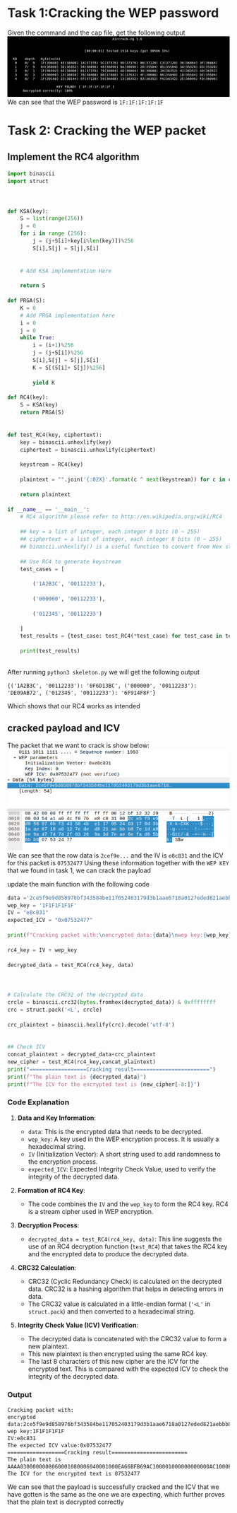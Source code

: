 # Task 1:Cracking the WEP password

Given the command and the cap file, get the following output
![wep-crack](attachments/wepcrack.png)
We can see that the WEP password is `1F:1F:1F:1F:1F`

# Task 2: Cracking the WEP packet

## Implement the RC4 algorithm
```python
import binascii
import struct



def KSA(key):
    S = list(range(256))
    j = 0
    for i in range (256):
        j = (j+S[i]+key[i%len(key)])%256
        S[i],S[j] = S[j],S[i]
    

    # Add KSA implementation Here
    
    return S

def PRGA(S):
    K = 0
    # Add PRGA implementation here
    i = 0
    j = 0
    while True:
        i = (i+1)%256
        j = (j+S[i])%256
        S[i],S[j] = S[j],S[i]
        K = S[(S[i]+ S[j])%256]

        yield K

def RC4(key):
    S = KSA(key)
    return PRGA(S)


def test_RC4(key, ciphertext):
    key = binascii.unhexlify(key)
    ciphertext = binascii.unhexlify(ciphertext)

    keystream = RC4(key)

    plaintext = "".join('{:02X}'.format(c ^ next(keystream)) for c in ciphertext)

    return plaintext

if __name__ == '__main__':
    # RC4 algorithm please refer to http://en.wikipedia.org/wiki/RC4

    ## key = a list of integer, each integer 8 bits (0 ~ 255)
    ## ciphertext = a list of integer, each integer 8 bits (0 ~ 255)
    ## binascii.unhexlify() is a useful function to convert from Hex string to integer list

    ## Use RC4 to generate keystream
    test_cases = [

        ('1A2B3C', '00112233'),

        ('000000', '00112233'),

        ('012345', '00112233')

    ]
    test_results = {test_case: test_RC4(*test_case) for test_case in test_cases}

    print(test_results)
    
```

After running `python3 skeleton.py` we will get the following output
```
{('1A2B3C', '00112233'): '0F6D13BC', ('000000', '00112233'): 'DE09AB72', ('012345', '00112233'): '6F914F8F'}
```
Which shows that our RC4 works as intended

## cracked payload and ICV
The packet that we want to crack is show below:
![broad-cast-packet](attachments/broadcast-packet.png)
We can see that the row data is `2cef9e...` and the IV is `e8c831` and the ICV for this packet is `07532477`
Using these information together with the `WEP KEY` that we found in task 1, we can crack the payload

update the main function with the following code
```python
data ='2ce5f9e9d858976bf343584be117052403179d3b1aae6718a0127eded821aebbb87e1da8ee9a4774742f83269a3d7eae6efad65b6bb6'
wep_key = '1F1F1F1F1F'
IV = "e8c831"
expected_ICV = "0x07532477"

print(f"Cracking packet with:\nencrypted data:{data}\nwep key:{wep_key}\nIV:{IV}\nThe expected ICV value:{expected_ICV}")

rc4_key = IV + wep_key

decrypted_data = test_RC4(rc4_key, data)



# Calculate the CRC32 of the decrypted data
crcle = binascii.crc32(bytes.fromhex(decrypted_data)) & 0xffffffff
crc = struct.pack('<L', crcle)

crc_plaintext = binascii.hexlify(crc).decode('utf-8')


## Check ICV
concat_plaintext = decrypted_data+crc_plaintext
new_cipher = test_RC4(rc4_key,concat_plaintext)
print("==================Cracking result========================")
print(f"The plain text is {decrypted_data}")
print(f"The ICV for the encrypted text is {new_cipher[-8:]}")

```
### Code Explanation


1. **Data and Key Information**:
   - `data`: This is the encrypted data that needs to be decrypted.
   - `wep_key`: A key used in the WEP encryption process. It is usually a hexadecimal string.
   - `IV` (Initialization Vector): A short string used to add randomness to the encryption process.
   - `expected_ICV`: Expected Integrity Check Value, used to verify the integrity of the decrypted data.

2. **Formation of RC4 Key**:
   - The code combines the `IV` and the `wep_key` to form the RC4 key. RC4 is a stream cipher used in WEP encryption.

3. **Decryption Process**:
   - `decrypted_data = test_RC4(rc4_key, data)`: This line suggests the use of an RC4 decryption function (`test_RC4`) that takes the RC4 key and the encrypted data to produce the decrypted data.

4. **CRC32 Calculation**:
   - CRC32 (Cyclic Redundancy Check) is calculated on the decrypted data. CRC32 is a hashing algorithm that helps in detecting errors in data.
   - The CRC32 value is calculated in a little-endian format (`'<L'` in `struct.pack`) and then converted to a hexadecimal string.

5. **Integrity Check Value (ICV) Verification**:
   - The decrypted data is concatenated with the CRC32 value to form a new plaintext.
   - This new plaintext is then encrypted using the same RC4 key.
   - The last 8 characters of this new cipher are the ICV for the encrypted text. This is compared with the expected ICV to check the integrity of the decrypted data.

### Output
```
Cracking packet with:
encrypted data:2ce5f9e9d858976bf343584be117052403179d3b1aae6718a0127eded821aebbb87e1da8ee9a4774742f83269a3d7eae6efad65b6bb6
wep key:1F1F1F1F1F
IV:e8c831
The expected ICV value:0x07532477
==================Cracking result========================
The plain text is AAAA0300000008060001080006040001000EA66BFB69AC100001000000000000AC1000F0000000000000000000000000000000000000
The ICV for the encrypted text is 07532477
```
We can see that the payload is successfully cracked and the ICV that we have gotten is the same as the one we are expecting, which further proves that the plain text is decrypted correctly